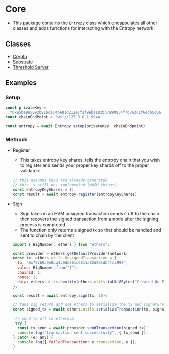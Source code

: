 # Core

- This package contains the `Entropy` class which encapsulates all other classes and adds functions for interacting with the Entropy network.

## Classes

- [Crypto](Crypto.md)
- [Substrate](Substrate.md)
- [Threshold Server](ThresholdServer.md)

## Examples

### Setup

```js
const privateKey =
  "0xe5be9a5092b81bca64be81d212e7f2f9eba183bb7a90954f7b76361f6edb5c0a'
const chainEndPoint = 'ws://127.0.0.1:9944'

const entropy = await Entropy.setup(privateKey, chainEndpoint)
```

### Methods

- Register

  - This takes entropy key shares, tells the entropy chain that you wish to register and sends your proper key shards off to the proper validators

  ```js
  // this assumes keys are already generated
  // this is still not implemented (WASM things)
  const entropyKeyShares = []
  const result = await entropy.register(entropyKeyShares)
  ```
<!-- Question what is the parameter initialConstraints? how can these be expressed as a string? -->
<!--    * @param {string} [initialConstraints] - Initial constraints to be set on the relayer -->

- Sign

  - Sign takes in an EVM unsigned transaction sends it off to the chain then recovers the signed transaction from a node after the signing process is completed.
  - The function only returns a signed tx so that should be handled and sent to chain by the client

  ```js
  import { BigNumber, ethers } from "ethers";

  const provider = ethers.getDefaultProvider(network)
  const tx: ethers.utils.UnsignedTransaction = {
    to: "0x772b9a9e8aa1c9db861c6611a82d251db4fac990",
    value: BigNumber.from("1"),
    chainId: 1,
    nonce: 1,
    data: ethers.utils.hexlify(ethers.utils.toUtf8Bytes("Created On Entropy")),
  };

  const result = await entropy.sign(tx, 10);

  // take sig return and use ethers to serialize the tx and signature
  const signed_tx = await ethers.utils.serializeTransaction(tx, signature);

   // send tx off to ethereum
   try {
    const tx_send = await provider.sendTransaction(signed_tx);
    console.log("transaction sent successfully", { tx_send });
  } catch (e: any) {
    console.log({ failedTransaction: e.transaction, e });
  }
  ```

<!-- `Entropy.sign` -->
<!-- Takes: -->
<!-- - An unsigned EVM transaction - support for other message formats will be added later.  -->
<!-- - Flag whether to use the freeTx pallet -->
<!-- - Number of times to poll whether signing is complete - currently no direct communication with validators -->
<!-- - Internally this calls `Entropy.thresholdServer.submitTransactionRequest` which takes an array of encrypted transactions together with urls of respective threshold servers, so that constraints can be checked before the nodes participate in signing. -->
